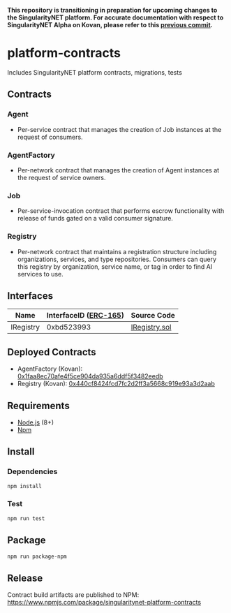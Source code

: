 **This repository is transitioning in preparation for upcoming changes to the SingularityNET platform. For accurate documentation with respect to SingularityNET Alpha on Kovan, please refer to this [previous commit](https://github.com/singnet/platform-contracts/tree/c1308d82a23249fc9e2ad29aa990fc2eb813c3a3).**

# platform-contracts
Includes SingularityNET platform contracts, migrations, tests

## Contracts

### Agent
* Per-service contract that manages the creation of Job instances at the request of consumers.

### AgentFactory
* Per-network contract that manages the creation of Agent instances at the request of service owners.

### Job
* Per-service-invocation contract that performs escrow functionality with release of funds gated on a valid consumer signature.

### Registry
* Per-network contract that maintains a registration structure including organizations, services, and type repositories. Consumers can query this registry by organization, service name, or tag in order to find AI services to use.

## Interfaces

| Name      | InterfaceID ([ERC-165](https://eips.ethereum.org/EIPS/eip-165)) | Source Code                              |
|-----------|-----------------------------------------------------------------|------------------------------------------|
| IRegistry | 0xbd523993                                                      | [IRegistry.sol](contracts/IRegistry.sol) |

## Deployed Contracts
* AgentFactory (Kovan): [0x1faa8ec70afe4f5ce904da935a6ddf5f3482eedb](https://kovan.etherscan.io/address/0x1faa8ec70afe4f5ce904da935a6ddf5f3482eedb)
* Registry (Kovan): [0x440cf8424fcd7fc2d2ff3a5668c919e93a3d2aab](https://kovan.etherscan.io/address/0x440cf8424fcd7fc2d2ff3a5668c919e93a3d2aab)

## Requirements
* [Node.js](https://github.com/nodejs/node) (8+)
* [Npm](https://www.npmjs.com/package/npm)

## Install

### Dependencies
```bash
npm install
```

### Test 
```bash
npm run test
```

## Package
```bash
npm run package-npm
```

## Release
Contract build artifacts are published to NPM: https://www.npmjs.com/package/singularitynet-platform-contracts
